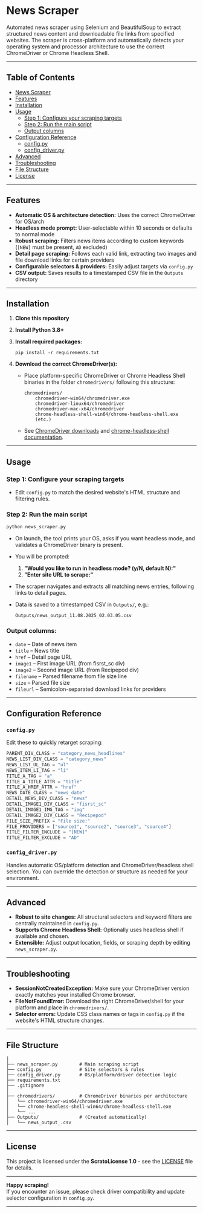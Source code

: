# News Scraper

Automated news scraper using Selenium and BeautifulSoup to extract structured news content and downloadable file links from specified websites. The scraper is cross-platform and automatically detects your operating system and processor architecture to use the correct ChromeDriver or Chrome Headless Shell.

***

## Table of Contents

- [News Scraper](#news-scraper)
- [Features](#features)
- [Installation](#installation)
- [Usage](#usage)
  - [Step 1: Configure your scraping targets](#step-1-configure-your-scraping-targets)
  - [Step 2: Run the main script](#step-2-run-the-main-script)
  - [Output columns](#output-columns)
- [Configuration Reference](#configuration-reference)
  - [config.py](#configpy)
  - [config_driver.py](#config_driverpy)
- [Advanced](#advanced)
- [Troubleshooting](#troubleshooting)
- [File Structure](#file-structure)
- [License](#license)

***
## Features

- **Automatic OS & architecture detection:** Uses the correct ChromeDriver for OS/arch
- **Headless mode prompt:** User-selectable within 10 seconds or defaults to normal mode
- **Robust scraping:** Filters news items according to custom keywords (`[NEW]` must be present, `AD` excluded)
- **Detail page scraping:** Follows each valid link, extracting two images and file download links for certain providers
- **Configurable selectors & providers:** Easily adjust targets via `config.py`
- **CSV output:** Saves results to a timestamped CSV file in the `Outputs` directory

***

## Installation

1. **Clone this repository**
2. **Install Python 3.8+**
3. **Install required packages:**

    ```
    pip install -r requirements.txt
    ```

4. **Download the correct ChromeDriver(s):**
   - Place platform-specific ChromeDriver or Chrome Headless Shell binaries in the folder `chromedrivers/` following this structure:

     ```
     chromedrivers/
         chromedriver-win64/chromedriver.exe
         chromedriver-linux64/chromedriver
         chromedriver-mac-x64/chromedriver
         chrome-headless-shell-win64/chrome-headless-shell.exe
         (etc.)
     ```

   - See [ChromeDriver downloads](https://chromedriver.chromium.org/downloads) and [chrome-headless-shell documentation](https://chromium.googlesource.com/chromium/src/+/main/headless/README.md).

***

## Usage

### Step 1: **Configure your scraping targets**
- Edit `config.py` to match the desired website's HTML structure and filtering rules.

### Step 2: **Run the main script**

```bash
python news_scraper.py
```

- On launch, the tool prints your OS, asks if you want headless mode, and validates a ChromeDriver binary is present.

- You will be prompted:
    1. **"Would you like to run in headless mode? (y/N, default N):"**  
    2. **"Enter site URL to scrape:"**  

- The scraper navigates and extracts all matching news entries, following links to detail pages.

- Data is saved to a timestamped CSV in `Outputs/`, e.g.:
  ```
  Outputs/news_output_11.08.2025_02.03.05.csv
  ```

### Output columns:
- `date` – Date of news item
- `title` – News title
- `href` – Detail page URL
- `image1` – First image URL (from fisrst_sc div)
- `image2` – Second image URL (from Recipepod div)
- `filename` – Parsed filename from file size line
- `size` – Parsed file size
- `fileurl` – Semicolon-separated download links for providers

***

## Configuration Reference

### `config.py`

Edit these to quickly retarget scraping:

```python
PARENT_DIV_CLASS = "category_news_headlines"
NEWS_LIST_DIV_CLASS = "category_news"
NEWS_LIST_UL_TAG = "ul"
NEWS_ITEM_LI_TAG = "li"
TITLE_A_TAG = "a"
TITLE_A_TITLE_ATTR = "title"
TITLE_A_HREF_ATTR = "href"
NEWS_DATE_CLASS = "news_date"
DETAIL_NEWS_DIV_CLASS = "news"
DETAIL_IMAGE1_DIV_CLASS = "fisrst_sc"
DETAIL_IMAGE1_IMG_TAG = "img"
DETAIL_IMAGE2_DIV_CLASS = "Recipepod"
FILE_SIZE_PREFIX = "File size:"
FILE_PROVIDERS = ["source1", "source2", "source3", "source4"]
TITLE_FILTER_INCLUDE = "[NEW]"
TITLE_FILTER_EXCLUDE = "AD"
```

### `config_driver.py`

Handles automatic OS/platform detection and ChromeDriver/headless shell selection.
You can override the detection or structure as needed for your environment.

***

## Advanced

- **Robust to site changes:** All structural selectors and keyword filters are centrally maintained in `config.py`.
- **Supports Chrome Headless Shell:** Optionally uses headless shell if available and chosen.
- **Extensible:** Adjust output location, fields, or scraping depth by editing `news_scraper.py`.

***

## Troubleshooting

- **SessionNotCreatedException:** Make sure your ChromeDriver version exactly matches your installed Chrome browser.
- **FileNotFoundError:** Download the right ChromeDriver/shell for your platform and place in `chromedrivers/`.
- **Selector errors:** Update CSS class names or tags in `config.py` if the website's HTML structure changes.

***

## File Structure

```
│
├── news_scraper.py        # Main scraping script
├── config.py              # Site selectors & rules
├── config_driver.py       # OS/platform/driver detection logic
├── requirements.txt
├── .gitignore
│
├── chromedrivers/         # ChromeDriver binaries per architecture
│   └── chromedriver-win64/chromedriver.exe
│   └── chrome-headless-shell-win64/chrome-headless-shell.exe
│   └── ...
├── Outputs/               # (Created automatically)
│   └── news_output_.csv
```

***

## License

This project is licensed under the **ScratoLicense 1.0** - see the [LICENSE](./LICENSE) file for details.

***

**Happy scraping!**  
If you encounter an issue, please check driver compatibility and update selector configuration in `config.py`.

***

